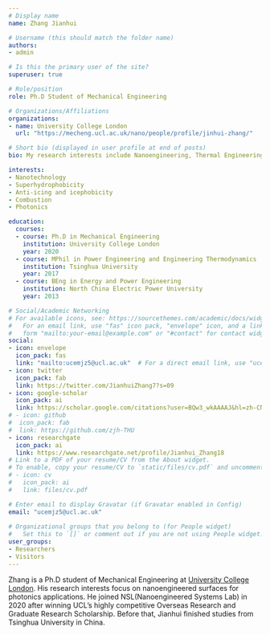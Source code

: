 ```yaml
---
# Display name
name: Zhang Jianhui

# Username (this should match the folder name)
authors:
- admin

# Is this the primary user of the site?
superuser: true

# Role/position
role: Ph.D Student of Mechanical Engineering

# Organizations/Affiliations
organizations:
- name: University College London
  url: "https://mecheng.ucl.ac.uk/nano/people/profile/jinhui-zhang/"

# Short bio (displayed in user profile at end of posts)
bio: My research interests include Nanoengineering, Thermal Engineering and Energy.

interests:
- Nanotechnology
- Superhydrophobicity
- Anti-icing and icephobicity
- Combustion
- Photonics

education:
  courses:
  - course: Ph.D in Mechanical Engineering
    institution: University College London
    year: 2020
  - course: MPhil in Power Engineering and Engineering Thermodynamics 
    institution: Tsinghua University
    year: 2017
  - course: BEng in Energy and Power Engineering
    institution: North China Electric Power University
    year: 2013

# Social/Academic Networking
# For available icons, see: https://sourcethemes.com/academic/docs/widgets/#icons
#   For an email link, use "fas" icon pack, "envelope" icon, and a link in the
#   form "mailto:your-email@example.com" or "#contact" for contact widget.
social:
- icon: envelope
  icon_pack: fas
  link: "mailto:ucemjz5@ucl.ac.uk"  # For a direct email link, use "ucemjz5@ucl.ac.uk".
- icon: twitter
  icon_pack: fab
  link: https://twitter.com/JianhuiZhang7?s=09
- icon: google-scholar
  icon_pack: ai
  link: https://scholar.google.com/citations?user=BQw3_wkAAAAJ&hl=zh-CN
# - icon: github
#  icon_pack: fab
#  link: https://github.com/zjh-THU
- icon: researchgate
  icon_pack: ai
  link: https://www.researchgate.net/profile/Jianhui_Zhang18
# Link to a PDF of your resume/CV from the About widget.
# To enable, copy your resume/CV to `static/files/cv.pdf` and uncomment the lines below.  
# - icon: cv
#   icon_pack: ai
#   link: files/cv.pdf

# Enter email to display Gravatar (if Gravatar enabled in Config)
email: "ucemjz5@ucl.ac.uk"
  
# Organizational groups that you belong to (for People widget)
#   Set this to `[]` or comment out if you are not using People widget.  
user_groups:
- Researchers
- Visitors
---
```


Zhang is a Ph.D student of Mechanical Engineering at [University College London](https://mecheng.ucl.ac.uk/nano/people/profile/jinhui-zhang/). His research interests focus on nanoengineered surfaces for photonics applications. He joined NSL(Nanoengineered Systems Lab) in 2020 after winning UCL’s highly competitive Overseas Research and Graduate Research Scholarship. Before that, Jianhui finished studies from Tsinghua University in China. 
